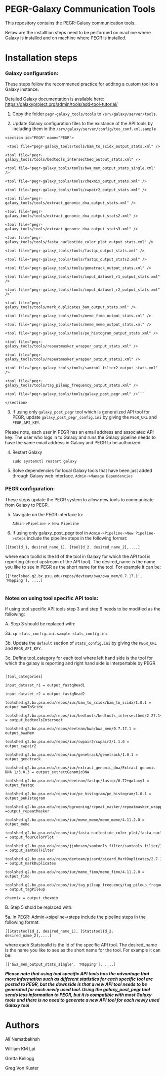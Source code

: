 PEGR-Galaxy Communication Tools
===========================================================

This repository contains the PEGR-Galaxy communication tools.

Below are the installtion steps need to be performed on machine
where Galaxy is installed and on machine where PEGR is installed.
<br />

Installation steps 
===========================================================
### Galaxy configuration:

These steps follow the recommened practice for additng a custom tool to a Galaxy instance.

Detailed Galaxy documentation is available here:
https://galaxyproject.org/admin/tools/add-tool-tutorial/

1. Copy the folder `pegr-galaxy_tools/tools` to `/srv/galaxy/server/tools`.

2. Update Galaxy configuration files to  the existance of the API tools by including them in the `/srv/galaxy/server/config/too_conf.xml.sample`

  ```<section id="PEGR" name="PEGR">```
  
     <tool file="pegr-galaxy_tools/tools/bam_to_scidx_output_stats.xml" />
     
    <tool file="pegr-galaxy_tools/tools/bedtools_intersectbed_output_stats.xml" />
    
    <tool file="pegr-galaxy_tools/tools/bwa_mem_output_stats_single.xml" />
    
    <tool file="pegr-galaxy_tools/tools/chexmix_output_stats.xml" />
    
    <tool file="pegr-galaxy_tools/tools/cwpair2_output_stats.xml" />
    
    <tool file="pegr-galaxy_tools/tools/extract_genomic_dna_output_stats.xml" />
    
    <tool file="pegr-galaxy_tools/tools/extract_genomic_dna_output_stats2.xml" />
    
    <tool file="pegr-galaxy_tools/tools/extract_genomic_dna_output_stats3.xml" />
    
    <tool file="pegr-galaxy_tools/tools/fasta_nucleotide_color_plot_output_stats.xml" />
    
    <tool file="pegr-galaxy_tools/tools/fastqc_output_stats.xml" />
    
    <tool file="pegr-galaxy_tools/tools/fastqc_output_stats2.xml" />
    
    <tool file="pegr-galaxy_tools/tools/genetrack_output_stats.xml" />
    
    <tool file="pegr-galaxy_tools/tools/input_dataset_r1_output_stats.xml" />
    
    <tool file="pegr-galaxy_tools/tools/input_dataset_r2_output_stats.xml" />`
    
    <tool file="pegr-galaxy_tools/tools/mark_duplicates_bam_output_stats.xml" />
    
    <tool file="pegr-galaxy_tools/tools/meme_fimo_output_stats.xml" />
    
    <tool file="pegr-galaxy_tools/tools/meme_meme_output_stats.xml" />
    
    <tool file="pegr-galaxy_tools/tools/pe_histogram_output_stats.xml" />
    
    <tool file="pegr-galaxy_tools/tools/repeatmasker_wrapper_output_stats.xml" />
    
    <tool file="pegr-galaxy_tools/tools/repeatmasker_wrapper_output_stats2.xml" />
    
    <tool file="pegr-galaxy_tools/tools/samtool_filter2_output_stats.xml" />
    
    <tool file="pegr-galaxy_tools/tools/tag_pileup_frequency_output_stats.xml" />
    
    <tool file="pegr-galaxy_tools/tools/galaxy_post_pegr.xml" />```
    
  ```</section>```
 

3. If using only `galaxy_post_pegr` tool which is generalized API tool for PEGR, update `galaxy_post_pegr_config.ini` by giving the `PEGR_URL` and `PEGR_API_KEY`. 

  Please note, each user in PEGR has an email address and associated API key. The user who logs in to Galaxy and runs the Galaxy pipeline needs to have the same email address in Galaxy and PEGR to be authorized.

4. Restart Galaxy

    ```sudo systemctl restart galaxy```
 
 5. Solve dependencies for local Galaxy tools that have been just added through Galaxy web interface. `Admin->Manage Dependencies`

### PEGR configuration:

These steps update the PEGR system to allow new tools to communicate from Galaxy to PEGR.

5. Navigate on the PEGR interface to:

    `Admin->Pipeline-> New Pipeline`

6. If using only galaxy_post_pegr tool in `Admin->Pipeline->New Pipeline->steps` include the pipeline steps in the following format:

`[[toolId_1, desired_name_1], [toolId_2. desired_name_2],....]`

where each toolId is the Id of the tool in Galaxy for which the API tool is reporting (direct upstream of the API tool). The desired_name is the name you like to see in PEGR as the short name for the tool. For example it can be:

`[['toolshed.g2.bx.psu.edu/repos/devteam/bwa/bwa_mem/0.7.17.1', 'Mapping'], ....]`
<br />
<br />
### Notes on using tool specific API tools:
If using tool specific API tools step 3 and step 6 needs to be modified as the following:

A. Step 3 should be replaced with:

  3a. `cp stats_config.ini.sample stats_config.ini`
  
  3b. Update the `default` section  of `stats_config.ini` by giving the `PEGR_URL` and `PEGR_API_KEY`. 

  3c. Define tool_category for each tool where left hand side is the tool for which the galaxy is reporting and right hand side is interpertable by PEGR.

```

[tool_categories]

input_dataset_r1 = output_fastqRead1

input_dataset_r2 = output_fastqRead2

toolshed.g2.bx.psu.edu/repos/iuc/bam_to_scidx/bam_to_scidx/1.0.1 = output_bamToScidx

toolshed.g2.bx.psu.edu/repos/iuc/bedtools/bedtools_intersectbed/2.27.1+galaxy1 = output_bedtoolsIntersect

toolshed.g2.bx.psu.edu/repos/devteam/bwa/bwa_mem/0.7.17.1 = output_bwaMem

toolshed.g2.bx.psu.edu/repos/iuc/cwpair2/cwpair2/1.1.0 = output_cwpair2

toolshed.g2.bx.psu.edu/repos/iuc/genetrack/genetrack/1.0.1 = output_genetrack

toolshed.g2.bx.psu.edu/repos/iuc/extract_genomic_dna/Extract genomic DNA 1/3.0.3 = output_extractGenomicDNA

toolshed.g2.bx.psu.edu/repos/devteam/fastqc/fastqc/0.72+galaxy1 = output_fastqc

toolshed.g2.bx.psu.edu/repos/iuc/pe_histogram/pe_histogram/1.0.1 = output_peHistogram

toolshed.g2.bx.psu.edu/repos/bgruening/repeat_masker/repeatmasker_wrapper/0.1.2 =output_repeatMasker

toolshed.g2.bx.psu.edu/repos/iuc/meme_meme/meme_meme/4.11.2.0 = output_meme

toolshed.g2.bx.psu.edu/repos/iuc/fasta_nucleotide_color_plot/fasta_nucleotide_color_plot/1.0.1 = output_fourColorPlot

toolshed.g2.bx.psu.edu/repos/jjohnson/samtools_filter/samtools_filter/1.1.1 = output_samtoolFilter

toolshed.g2.bx.psu.edu/repos/devteam/picard/picard_MarkDuplicates/2.7.1.1 = output_markDuplicates

toolshed.g2.bx.psu.edu/repos/iuc/meme_fimo/meme_fimo/4.11.2.0 = output_fimo

toolshed.g2.bx.psu.edu/repos/iuc/tag_pileup_frequency/tag_pileup_frequency/1.0.1 = output_tagPileup

chexmix = output_chexmix

```

B. Step 5 shold be replaced with:

  5a. In PEGR: Admin->pipeline->steps include the pipeline steps in the following format:

  `[[StatstoolId_1, desired_name_1], [StatstoolId_2. desired_name_2],....]`

  where each StatstoolId is the Id of the specific API tool. The desired_name is the name you like to see as the short name for the tool. For example it can be:

  `[['bwa_mem_output_stats_single', 'Mapping'], ....]`

***Please note that using tool specific API tools has the advantage that more information such as different statistics for each specific tool are posted to PEGR, but the downside is that a new API tool needs to be generated for each newly used tool. Using the galaxy_post_pegr tool sends less information to PEGR, but it is compatible with most Galaxy tools and there is no need to generate a new API tool for each newly used Galaxy tool***

Authors
======

Ali Nematbakhsh

William KM Lai

Gretta Kellogg

Greg Von Kuster
